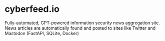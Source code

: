 # cyberfeed.io
Fully-automated, GPT-powered information security news aggregation site. News articles are automatically found and posted to sites like Twitter and Mastodon (FastAPI, SQLite, Docker)
